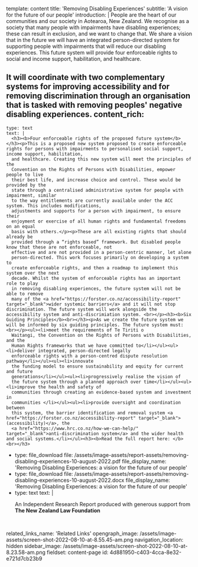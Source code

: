 template: content
title: 'Removing Disabling Experiences'
subtitle: 'A vision for the future of our people'
introduction: |
  People are the heart of our communities and our society in Aotearoa, New Zealand.  We recognise as a society that many people with impairments have disabling experiences; these can result in exclusion, and we want to change that. We share a vision that in the future we will have an integrated person-directed system for supporting people with impairments that will reduce our disabling experiences. This future system will provide four enforceable rights to social and income support, habilitation, and healthcare. 
  
  It will coordinate with two complementary systems for improving accessibility and for removing discrimination through an organisation that is tasked with removing peoples' negative disabling experiences.
content_rich:
  -
    type: text
    text: |
      <h3><b>Four enforceable rights of the proposed future system</b></h3><p>This is a proposed new system proposed to create enforceable rights for persons with impairments to personalised social support, income support, habilitation,
      and healthcare. Creating this new system will meet the principles of the
      Convention on the Rights of Persons with Disabilities, empower people to live
      their best life, and increase choice and control. These would be provided by the
      state through a centralised administrative system for people with impairment, similar
      to the way entitlements are currently available under the ACC system. This includes modifications,
      adjustments and supports for a person with impairment, to ensure their
      enjoyment or exercise of all human rights and fundamental freedoms on an equal
      basis with others.</p><p>These are all existing rights that should already be
      provided through a “rights based” framework. But disabled people know that these are not enforceable, not
      effective and are not provided in a person-centric manner, let alone
      person-directed. This work focuses primarily on developing a system to
      create enforceable rights, and then a roadmap to implement this system over the next
      decade. Whilst the system of enforceable rights has an important role to play
      in removing disabling experiences, the future system will not be able to remove
      many of the <a href="https://forster.co.nz/accessibility-report" target="_blank">wider systemic barriers</a> and it will not stop discrimination. The future system will work alongside the accessibility system and anti-discrimiation system. <br></p><h3><b>Six Guiding Principles</b><br></h3><p>As we create the future system we will be informed by six guiding principles. The future system must:<br></p><ul><li>meet the requirements of Te Tiriti o
      Waitangi, the Convention on the Rights of Persons with Disabilities, and the
      Human Rights frameworks that we have committed to</li></ul><ul><li>deliver integrated, person-directed legally
      enforceable rights with a person-centred dispute resolution pathway</li></ul><ul><li>innovate
      the funding model to ensure sustainability and equity for current and future
      generations</li></ul><ul><li>progressively realise the vision of
      the future system through a planned approach over time</li></ul><ul><li>improve the health and safety of
      communities through creating an evidence-based system and investment in
      communities </li></ul><ul><li>provide oversight and coordination between
      this system, the barrier identification and removal system <a href="https://forster.co.nz/accessibility-report" target="_blank">(accessibility)</a>, the
      <a href="https://www.hrc.co.nz/how-we-can-help/" target="_blank">anti-discrimination system</a> and the wider health and social systems.</li></ul><h3><b>Read the full report here: </b><br></h3>
  -
    type: file_download
    file: /assets/image-assets/report-assets/removing-disabling-experiences-10-august-2022.pdf
    file_display_name: 'Removing Disabling Experiences: a vision for the future of our people'
  -
    type: file_download
    file: /assets/image-assets/report-assets/removing-disabling-experiences-10-august-2022.docx
    file_display_name: 'Removing Disabling Experiences: a vision for the future of our people'
  -
    type: text
    text: |
      <p>An Independent Research Report produced with generous support
      from <b>The New Zealand Law Foundation</b></p><p><br></p>
related_links_name: 'Related Links'
opengraph_image: /assets/image-assets/screen-shot-2022-08-10-at-8.55.45-am.png
navigation_location: hidden
sidebar_image: /assets/image-assets/screen-shot-2022-08-10-at-8.23.58-am.png
fieldset: content-page
id: 4d881950-c403-4cca-8e32-e721d7cb23b9
